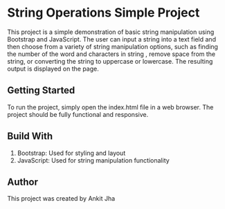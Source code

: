 # String Operations Simple Project
This project is a simple demonstration of basic string manipulation using Bootstrap and JavaScript. The user can input a string into a text field and then choose from a variety of string manipulation options, such as finding the number of the word and characters in string , remove space from the string, or converting the string to uppercase or lowercase. The resulting output is displayed on the page.

## Getting Started

To run the project, simply open the index.html file in a web browser. The project should be fully functional and responsive.

## Build With

1. Bootstrap: Used for styling and layout
2. JavaScript: Used for string manipulation functionality

## Author

This project was created by Ankit Jha
